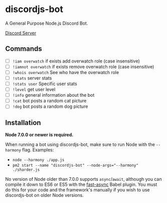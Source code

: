 # discordjs-bot

A General Purpose Node.js Discord Bot.

[Discord Server](https://discord.gg/2dV4xRN)

## Commands

- [ ] `!iam overwatch` if exists add overwatch role (case insensitive)
- [ ] `!iamnot overwatch` if exists remove overwatch role (case insensitive)
- [ ] `!whois overwatch` See who have the overwatch role
- [ ] `!stats` server stats
- [ ] `!stats user` Specific user stats
- [ ] `!level` get user level
- [ ] `!info` general information about the bot
- [ ] `!cat` bot posts a random cat picture
- [ ] `!dog` bot posts a random dog picture

## Installation

**Node 7.0.0 or newer is required.**

When running a bot using discordjs-bot, make sure to run Node with the `--harmony` flag. Examples:

- `node --harmony ./app.js`
- `pm2 start --name "discordjs-bot" --node-args="--harmony" ./sharder.js`

No version of Node older than 7.0.0 supports `async`/`await`, although you can compile it down to ES6 or ES5 with the [fast-async](https://www.npmjs.com/package/fast-async) Babel plugin. You must do this for your code and the framework's manually if you wish to use discordjs-bot on older Node versions.
